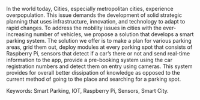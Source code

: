 In the world today, Cities, especially metropolitan cities, experience overpopulation.
This issue demands the development of solid strategic planning that uses
infrastructure, innovation, and technology to adapt to rapid changes. To address
the mobility issues in cities with the ever-increasing number of vehicles, we propose
a solution that develops a smart parking system. The solution we offer is to
make a plan for various parking areas, grid them out, deploy modules at every
parking spot that consists of Raspberry Pi, sensors that detect if a car’s there or
not and send real-time information to the app, provide a pre-booking system using
the car registration numbers and detect them on entry using cameras. This system
provides for overall better dissipation of knowledge as opposed to the current
method of going to the place and searching for a parking spot.

Keywords: Smart Parking, IOT, Raspberry Pi, Sensors, Smart City.
